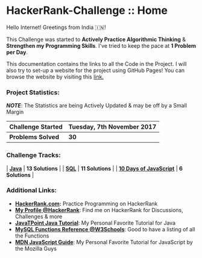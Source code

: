 # HackerRank-Challenge :: Home

Hello Internet! Greetings from India 🇮🇳! 

This Challenge was started to **Actively Practice Algorithmic Thinking** & **Strengthen my Programming Skills**. I've tried to keep the pace at **1 Problem per Day**. 

This documentation contains the links to all the Code in the Project. I will also try to set-up a website for the project using GitHub Pages! You can browse the website by visiting this [link.](https://abhisekjuneja.github.io/HackerRank-Challenge/)

### Project Statistics:

***NOTE***: The Statistics are being Actively Updated & may be off by a Small Margin

| **Challenge Started** | Tuesday, 7th November 2017 |
| --------------------- | -------------------------- |
| **Problems Solved**   | **30**                     |

### Challenge Tracks:

| [**Java**](https://github.com/abhisekjuneja/HackerRank-Challenge/tree/master/Java) | **13 Solutions**     |
| [**SQL**](https://github.com/abhisekjuneja/HackerRank-Challenge/tree/master/SQL) | **11 Solutions** |
| [**10 Days of JavaScript**](https://github.com/abhisekjuneja/HackerRank-Challenge/tree/master/10-Days-Of-JavaScript) | **6 Solutions**  |

### Additional Links:

- **[HackerRank.com](https://www.hackerrank.com/):**  Practice Programming on HackerRank
- [**My Profile @HackerRank**](https://www.hackerrank.com/abhisekjuneja): Find me on HackerRank for Discussions, Challenges & more
- [**JavaTPoint Java Tutorial**](https://www.javatpoint.com/java-tutorial): My Personal Favorite Tutorial for Java
- **[MySQL Functions Reference @W3Schools](https://www.w3schools.com/sql/sql_ref_mysql.asp)**: Good to have a listing of all the Functions
- **[MDN JavaScript Guide](https://developer.mozilla.org/bm/docs/Web/JavaScript/Guide)**: My Personal Favorite Tutorial for JavaScript by the Mozilla Guys

